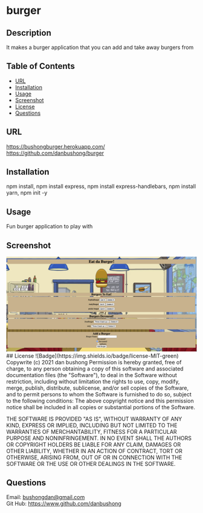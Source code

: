 # burger
## Description
  It makes a burger application that you can add and take away burgers from
  ## Table of Contents
  * [URL](#URL)
  * [Installation](#Installation)
  * [Usage](#Usage)
  * [Screenshot](#Screenshot)
  * [License](#License)
  * [Questions](#Questions)
  ## URL
  https://bushongburger.herokuapp.com/
  https://github.com/danbushong/burger


  ## Installation
  npm install, npm install express, npm install express-handlebars, npm install yarn, npm init -y
  ## Usage
  Fun burger application to play with
  ## Screenshot
  <img src=bushongBurgers.jpg>
  ## License
  ![Badge](https://img.shields.io/badge/license-MIT-green)<br>
  Copywrite (c) 2021 dan bushong
  Permission is hereby granted, free of charge, to any person obtaining a copy of this software
  and associated documentation files (the "Software"), to deal in the Software without restriction, 
  including without limitation the rights to use, copy, modify, merge, publish, distribute,
  sublicense, and/or sell copies of the Software,
  and to permit persons to whom the Software is furnished to do so, subject to the following conditions:
  The above copyright notice and this permission notice shall be included in all copies or substantial portions of the Software.
  
  THE SOFTWARE IS PROVIDED "AS IS", WITHOUT WARRANTY OF ANY KIND, 
  EXPRESS OR IMPLIED, INCLUDING BUT NOT LIMITED TO THE WARRANTIES OF MERCHANTABILITY, 
  FITNESS FOR A PARTICULAR PURPOSE AND NONINFRINGEMENT. 
  IN NO EVENT SHALL THE AUTHORS OR COPYRIGHT HOLDERS BE LIABLE FOR ANY CLAIM, DAMAGES OR OTHER LIABILITY, 
  WHETHER IN AN ACTION OF CONTRACT, TORT OR OTHERWISE, ARISING FROM, 
  OUT OF OR IN CONNECTION WITH THE SOFTWARE OR THE USE OR OTHER DEALINGS IN THE SOFTWARE.
  ## Questions
  Email: bushongdan@gmail.com<br>
  Git Hub: https://www.github.com/danbushong